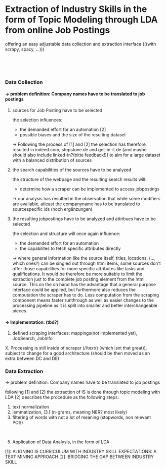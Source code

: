 # Extraction of Industry Skills in the form of Topic Modeling through LDA from online Job Postings

offering an easy adjustable data collection and extraction interface (((with scrapy, spacy, ...)))



<br>
<br>
<br>

### Data Collection
#### -> problem definition: Company names have to be translated to job postings 

1. sources for Job Posting have to be selected

   the selection influences:
    - the demanded effort for an automation [2]
    - possible biases and the size of the resulting dataset 
    
    &rarr; Following the process of [1] and [2] the selection has therefore resulted in indeed.com, stepstone.de and get-in-it.de (and maybe should also include linked-in?(bitte feedback!)) to aim for a large dataset with a balanced distribution of sources
    
2. the search capabilities of the sources have to be analyzed

   the structure of the webpage and the resulting search results will:
    - determine how a scraper can be implemented to access jobpostings

   &rarr; our analysis has resulted in the observation that while some modifiers are available, atleast the companyname has to be translated to sourcespecific ids (noch ergänzungen) 

   
3. the resulting jobpostings have to be analyzed and attribues have to be selected

   the selection and structure will once again influence:
    - the demanded effort for an automation
    - the capabilites to fetch specific attributes directly

   &rarr; where general information like the source itself, titles, locations, (..., which ones?) can be singled out through html items, some sources don't offer those capabilities for more specific attributes like tasks and qualifications. It would be therefore be more suitable to limit the extraction just to the complete job posting element from the html source. This on the on hand has the advantage that a general purpose interface could be applied, but furthermore also reduces the computation the scraper has to do. Less computation from the scraping component means faster runthrough as well as easier changes to the processing pipeline as it is split into smaller and better interchangeable pieces.


#### -> Implementation: (tbd?)

1. defined scraping interfaces: mappings(not implemented yet), JobSearch, JobInfo


X. Processing is still inside of scraper (//text() (which isnt that great)), subject to change for a good architecture (should be then moved as an extra between DC and DE)


### Data Extraction
-> problem definition: Company names have to be translated to job postings 

following [1] and [2] the extraction of IS is done through topic modeling with LDA
[2] describes the procedure as the following steps: 
1. text normalization
2. lemmatization, 
(3.) (n-grams, meaning NER? most likely)
4. filtering of words with not a lot of meaning (stopwords, non relevant POS)

<br> 

5. Application of Data Analysis, in the form of LDA









[1]: ALIGNING IS CURRICULUM WITH INDUSTRY SKILL EXPECTATIONS: A TEXT MINING APPROACH
[2]: BRIDGING THE GAP BETWEEN INDUSTRY SKILL